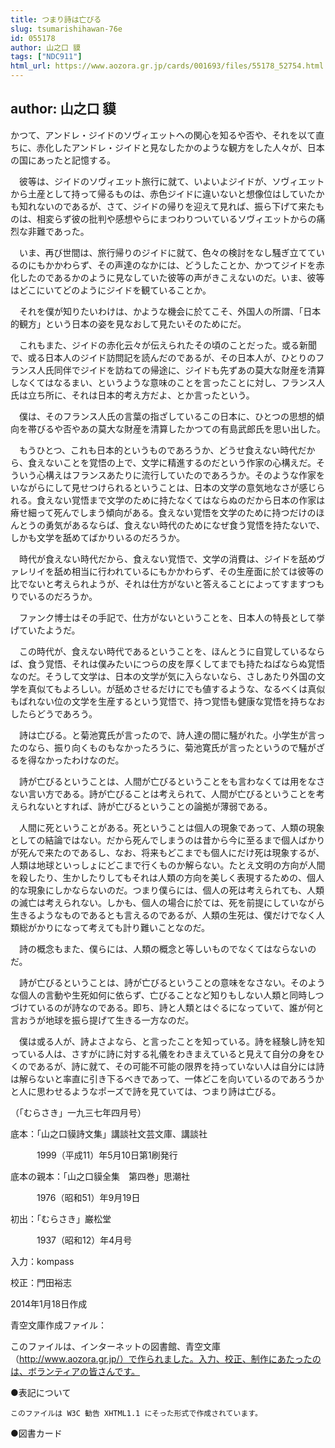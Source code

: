 ```yaml
---
title: つまり詩は亡びる
slug: tsumarishihawan-76e
id: 055178
author: 山之口 貘
tags: ["NDC911"]
html_url: https://www.aozora.gr.jp/cards/001693/files/55178_52754.html
---
```


## author: 山之口 貘

かつて、アンドレ・ジイドのソヴィエットへの関心を知るや否や、それを以て直ちに、赤化したアンドレ・ジイドと見なしたかのような観方をした人々が、日本の国にあったと記憶する。

　彼等は、ジイドのソヴィエット旅行に就て、いよいよジイドが、ソヴィエットから土産として持って帰るものは、赤色ジイドに違いないと想像位はしていたかも知れないのであるが、さて、ジイドの帰りを迎えて見れば、振ら下げて来たものは、相変らず彼の批判や感想やらにまつわりついているソヴィエットからの痛烈な非難であった。

　いま、再び世間は、旅行帰りのジイドに就て、色々の検討をなし騒ぎ立てているのにもかかわらず、その声達のなかには、どうしたことか、かつてジイドを赤化したのであるかのように見なしていた彼等の声がきこえないのだ。いま、彼等はどこにいてどのようにジイドを観ていることか。

　それを僕が知りたいわけは、かような機会に於てこそ、外国人の所謂、「日本的観方」という日本の姿を見なおして見たいそのためにだ。



　これもまた、ジイドの赤化云々が伝えられたその頃のことだった。或る新聞で、或る日本人のジイド訪問記を読んだのであるが、その日本人が、ひとりのフランス人氏同伴でジイドを訪ねての帰途に、ジイドも先ずあの莫大な財産を清算しなくてはなるまい、というような意味のことを言ったことに対し、フランス人氏は立ち所に、それは日本的考え方だよ、とか言ったという。

　僕は、そのフランス人氏の言葉の指ざしているこの日本に、ひとつの思想的傾向を帯びるや否やあの莫大な財産を清算したかつての有島武郎氏を思い出した。



　もうひとつ、これも日本的というものであろうか、どうせ食えない時代だから、食えないことを覚悟の上で、文学に精進するのだという作家の心構えだ。そういう心構えはフランスあたりに流行していたのであろうか。そのような作家をいながらにして見せつけられるということは、日本の文学の意気地なさが感じられる。食えない覚悟まで文学のために持たなくてはならぬのだから日本の作家は瘠せ細って死んでしまう傾向がある。食えない覚悟を文学のために持つだけのほんとうの勇気があるならば、食えない時代のためになぜ食う覚悟を持たないで、しかも文学を舐めてばかりいるのだろうか。

　時代が食えない時代だから、食えない覚悟で、文学の消費は、ジイドを舐めヴァレリイを舐め相当に行われているにもかかわらず、その生産面に於ては彼等の比でないと考えられようが、それは仕方がないと答えることによってすますつもりでいるのだろうか。

　ファンク博士はその手記で、仕方がないということを、日本人の特長として挙げていたようだ。

　この時代が、食えない時代であるということを、ほんとうに自覚しているならば、食う覚悟、それは僕みたいにつらの皮を厚くしてまでも持たねばならぬ覚悟なのだ。そうして文学は、日本の文学が気に入らないなら、さしあたり外国の文学を真似てもよろしい。が舐めさせるだけにでも値するような、なるべくは真似もばれない位の文学を生産するという覚悟で、持つ覚悟も健康な覚悟を持ちなおしたらどうであろう。



　詩は亡びる。と菊池寛氏が言ったので、詩人達の間に騒がれた。小学生が言ったのなら、振り向くものもなかったろうに、菊池寛氏が言ったというので騒がざるを得なかったわけなのだ。

　詩が亡びるということは、人間が亡びるということをも言わなくては用をなさない言い方である。詩が亡びることは考えられて、人間が亡びるということを考えられないとすれば、詩が亡びるということの論拠が薄弱である。

　人間に死ということがある。死ということは個人の現象であって、人類の現象としての結論ではない。だから死んでしまうのは昔から今に至るまで個人ばかりが死んで来たのであるし、なお、将来もどこまでも個人にだけ死は現象するが、人類は地球といっしょにどこまで行くものか解らない。たとえ文明の方向が人間を殺したり、生かしたりしてもそれは人類の方向を美しく表現するための、個人的な現象にしかならないのだ。つまり僕らには、個人の死は考えられても、人類の滅亡は考えられない。しかも、個人の場合に於ては、死を前提にしていながら生きるようなものであるとも言えるのであるが、人類の生死は、僕だけでなく人類総がかりになって考えても計り難いことなのだ。

　詩の概念もまた、僕らには、人類の概念と等しいものでなくてはならないのだ。

　詩が亡びるということは、詩が亡びるということの意味をなさない。そのような個人の言動や生死如何に依らず、亡びることなど知りもしない人類と同時しつづけているのが詩なのである。即ち、詩と人類とはぐるになっていて、誰が何と言おうが地球を振ら提げて生きる一方なのだ。

　僕は或る人が、詩よさよなら、と言ったことを知っている。詩を経験し詩を知っている人は、さすがに詩に対する礼儀をわきまえていると見えて自分の身をひくのであるが、詩に就て、その可能不可能の限界を持っていない人は自分には詩は解らないと率直に引き下るべきであって、一体どこを向いているのであろうかと人に思わせるようなポーズで詩を見ていては、つまり詩は亡びる。



（「むらさき」一九三七年四月号）













底本：「山之口貘詩文集」講談社文芸文庫、講談社

　　　1999（平成11）年5月10日第1刷発行

底本の親本：「山之口貘全集　第四巻」思潮社

　　　1976（昭和51）年9月19日

初出：「むらさき」巌松堂

　　　1937（昭和12）年4月号

入力：kompass

校正：門田裕志

2014年1月18日作成

青空文庫作成ファイル：

このファイルは、インターネットの図書館、青空文庫（http://www.aozora.gr.jp/）で作られました。入力、校正、制作にあたったのは、ボランティアの皆さんです。











●表記について


	このファイルは W3C 勧告 XHTML1.1 にそった形式で作成されています。







●図書カード